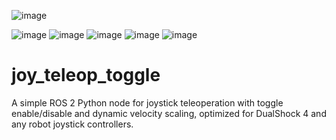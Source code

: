 ![image](https://github.com/user-attachments/assets/1bd9bf31-95b7-4373-9061-cdef64b4b16a)

![image](https://github.com/user-attachments/assets/43c52ff0-15bb-43d6-b516-1b3c2463687e)  ![image](https://github.com/user-attachments/assets/cbc20e44-9ffc-4a4a-b2ff-ba822cb9cebd)  ![image](https://github.com/user-attachments/assets/005a1434-1fee-4fbb-9ddf-41639b779686)
![image](https://github.com/user-attachments/assets/958560e6-67a2-41d0-9b7c-59c794101e9a)  ![image](https://github.com/user-attachments/assets/3444dcb2-10ac-40ec-8430-d80d7704de0d)




# joy_teleop_toggle
A simple ROS 2 Python node for joystick teleoperation with toggle enable/disable and dynamic velocity scaling, optimized for DualShock 4 and any robot joystick controllers.
